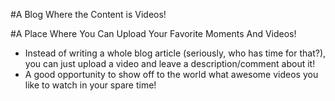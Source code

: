 #A Blog Where the Content is Videos!

#A Place Where You Can Upload Your Favorite Moments And Videos!
* Instead of writing a whole blog article (seriously, who has time for that?), you can just upload a video and leave a description/comment about it!
* A good opportunity to show off to the world what awesome videos you like to watch in your spare time!
